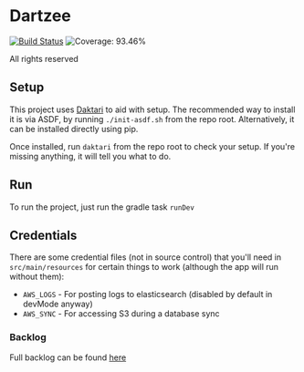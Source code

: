# Dartzee

[![Build Status](https://github.com/alyssaruth/Dartzee/workflows/CI/badge.svg)](https://github.com/alyssaruth/dartzee/actions)
![Coverage: 93.46%](https://img.shields.io/badge/coverage-93.46%25-brightgreen)

All rights reserved

## Setup

This project uses [Daktari](https://github.com/glean-notes/daktari) to aid with setup. The recommended way to install it is via ASDF, by running `./init-asdf.sh` from the repo root. Alternatively, it can be installed directly using pip.

Once installed, run `daktari` from the repo root to check your setup. If you're missing anything, it will tell you what to do.

## Run

To run the project, just run the gradle task `runDev`

## Credentials

There are some credential files (not in source control) that you'll need in `src/main/resources` for certain things to work (although the app will run without them):

- `AWS_LOGS` - For posting logs to elasticsearch (disabled by default in devMode anyway)
- `AWS_SYNC` - For accessing S3 during a database sync

### Backlog

Full backlog can be found [here](https://trello.com/b/Plz8blWw/dartzee)
